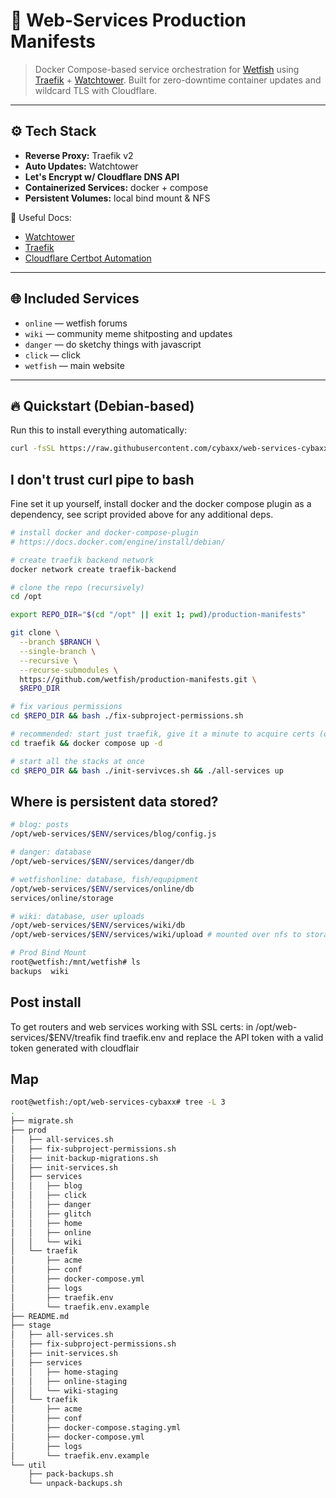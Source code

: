 # 🚀 Web-Services Production Manifests

> Docker Compose-based service orchestration for [Wetfish](https://wetfish.net) using [Traefik](https://doc.traefik.io/traefik/) + [Watchtower](https://containrrr.dev/watchtower/). Built for zero-downtime container updates and wildcard TLS with Cloudflare.

---

## ⚙️ Tech Stack

- **Reverse Proxy:** Traefik v2
- **Auto Updates:** Watchtower
- **Let's Encrypt w/ Cloudflare DNS API**
- **Containerized Services:** docker + compose
- **Persistent Volumes:** local bind mount & NFS

🔗 Useful Docs:
- [Watchtower](https://containrrr.dev/watchtower/)
- [Traefik](https://doc.traefik.io/traefik/)
- [Cloudflare Certbot Automation](https://labzilla.io/blog/cloudflare-certbot)

---

## 🌐 Included Services

- `online` — wetfish forums
- `wiki` — community meme shitposting and updates
- `danger` — do sketchy things with javascript
- `click` — click
- `wetfish` — main website

---

## 🔥 Quickstart (Debian-based)

Run this to install everything automatically:
```bash
curl -fsSL https://raw.githubusercontent.com/cybaxx/web-services-cybaxx/refs/heads/main/util/wetfish-installer.sh | sudo bash
```

## I don't trust curl pipe to bash
Fine set it up yourself, install docker and the docker compose plugin as a dependency, see script provided above for any additional deps.

```bash
# install docker and docker-compose-plugin
# https://docs.docker.com/engine/install/debian/

# create traefik backend network
docker network create traefik-backend

# clone the repo (recursively)
cd /opt

export REPO_DIR="$(cd "/opt" || exit 1; pwd)/production-manifests"

git clone \
  --branch $BRANCH \
  --single-branch \
  --recursive \
  --recurse-submodules \
  https://github.com/wetfish/production-manifests.git \
  $REPO_DIR

# fix various permissions
cd $REPO_DIR && bash ./fix-subproject-permissions.sh

# recommended: start just traefik, give it a minute to acquire certs (or error out)
cd traefik && docker compose up -d

# start all the stacks at once
cd $REPO_DIR && bash ./init-servivces.sh && ./all-services up
```

## Where is persistent data stored?

```bash
# blog: posts
/opt/web-services/$ENV/services/blog/config.js

# danger: database
/opt/web-services/$ENV/services/danger/db

# wetfishonline: database, fish/equpipment
/opt/web-services/$ENV/services/online/db
services/online/storage

# wiki: database, user uploads
/opt/web-services/$ENV/services/wiki/db
/opt/web-services/$ENV/services/wiki/upload # mounted over nfs to storage server

# Prod Bind Mount
root@wetfish:/mnt/wetfish# ls
backups  wiki
```

## Post install 
To get routers and web services working with SSL certs:
in /opt/web-services/$ENV/treafik find traefik.env and replace the API token with a valid token generated with cloudflair

## Map
```bash
root@wetfish:/opt/web-services-cybaxx# tree -L 3
.
├── migrate.sh
├── prod
│   ├── all-services.sh
│   ├── fix-subproject-permissions.sh
│   ├── init-backup-migrations.sh
│   ├── init-services.sh
│   ├── services
│   │   ├── blog
│   │   ├── click
│   │   ├── danger
│   │   ├── glitch
│   │   ├── home
│   │   ├── online
│   │   └── wiki
│   └── traefik
│       ├── acme
│       ├── conf
│       ├── docker-compose.yml
│       ├── logs
│       ├── traefik.env
│       └── traefik.env.example
├── README.md
├── stage
│   ├── all-services.sh
│   ├── fix-subproject-permissions.sh
│   ├── init-services.sh
│   ├── services
│   │   ├── home-staging
│   │   ├── online-staging
│   │   └── wiki-staging
│   └── traefik
│       ├── acme
│       ├── conf
│       ├── docker-compose.staging.yml
│       ├── docker-compose.yml
│       ├── logs
│       └── traefik.env.example
└── util
    ├── pack-backups.sh
    └── unpack-backups.sh
```

